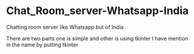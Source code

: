 # Chat_Room_server-Whatsapp-India
Chatting room server like Whatsapp but of India 

There are two parts one is simple and other is using tkinter 
I have mention in the name by putting tkinter 
